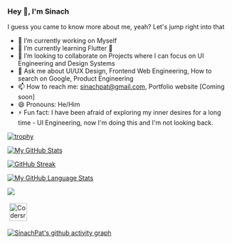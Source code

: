 ### Hey 👋, I'm Sinach

I guess you came to know more about me, yeah? Let's jump right into that

- 🔭 I’m currently working on Myself
- 🌱 I’m currently learning Flutter 💙
- 👯 I’m looking to collaborate on Projects where I can focus on UI Engineering and Design Systems
- 💬 Ask me about UI/UX Design, Frontend Web Engineering, How to search on Google, Product Engineering
- 📫 How to reach me: sinachpat@gmail.com, Portfolio website [Coming soon]
- 😄 Pronouns: He/Him
- ⚡ Fun fact: I have been afraid of exploring my inner desires for a long time - UI Engineering, now I'm doing this and I'm not looking back.

[![trophy](https://github-profile-trophy.vercel.app/?username=SinachPat&theme=onedark)](https://github.com/ryo-ma/github-profile-trophy)


[![My GitHub Stats](https://github-readme-stats.vercel.app/api/?username=SinachPat&count_private=true&theme=tokyonight&showicons=true)]()

[![GitHub Streak](https://github-readme-streak-stats.herokuapp.com/?user=SinachPat&theme=dark)](https://git.io/streak-stats)

[![My GitHub Language Stats](https://github-readme-stats.vercel.app/api/top-langs/?username=SinachPat&langs_count=5&theme=tokyonight)]()

![](https://komarev.com/ghpvc/?username=johnoseni1&color=green)

<img src="https://cr-ss-service.azurewebsites.net/api/ScreenShot?widget=summary&username=SinachPat&badges=2&show-avatar=false&style=--header-bg-color:%23000;--border-radius:10px" alt="Codersrank" height="40" style="vertical-align:top; margin:4px">

[![SinachPat's github activity graph](https://activity-graph.herokuapp.com/graph?username=SinachPat&theme=dracula)](https://github.com/ashutosh00710/github-readme-activity-graph)
